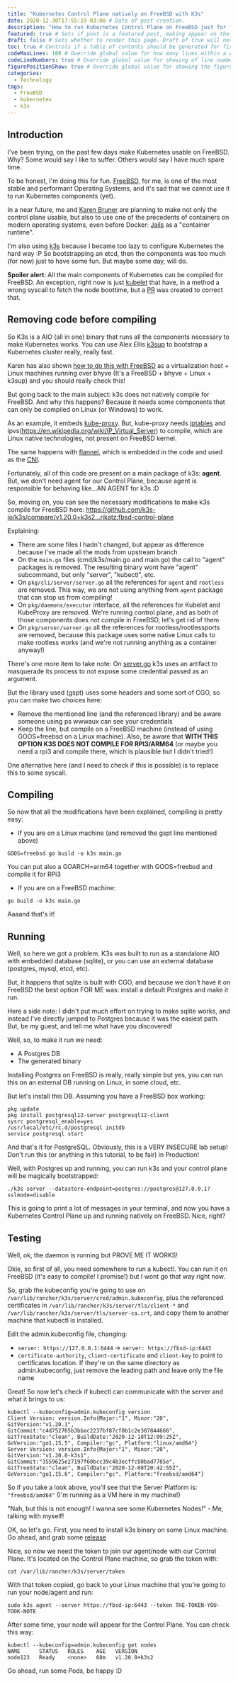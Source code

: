 ```yaml
---
title: "Kubernetes Control Plane natively on FreeBSD with K3s" 
date: 2020-12-30T17:55:19-03:00 # Date of post creation.
description: "How to run Kubernetes Control Plane on FreeBSD just for fun (or for pain!)" 
featured: true # Sets if post is a featured post, making appear on the home page side bar.
draft: false # Sets whether to render this page. Draft of true will not be rendered.
toc: true # Controls if a table of contents should be generated for first-level links automatically.
codeMaxLines: 100 # Override global value for how many lines within a code block before auto-collapsing.
codeLineNumbers: true # Override global value for showing of line numbers within code block.
figurePositionShow: true # Override global value for showing the figure label.
categories:
  - Technology
tags:
  - FreeBSD
  - kubernetes
  - k3s
---
```


## Introduction

I've been trying, on the past few days make Kubernetes usable on FreeBSD. Why? Some would say I like to suffer. Others would say I have much spare time.

To be honest, I'm doing this for fun. [FreeBSD](https://www.freebsd.org), for me, is one of the most stable and performant Operating Systems, and it's sad that we cannot
use it to run Kubernetes components (yet).

In a near future, me and [Karen Bruner](twitter.com/fuzzykb) are planning to make not only the control plane usable, but also to use one of the precedents of containers on
modern operating systems, even before Docker: [Jails](https://www.freebsd.org/doc/handbook/jails.html) as a "container runtime".

I'm also using [k3s](https://k3s.io/) because I became too lazy to configure Kubernetes the hard way :P So bootstrapping an etcd, then the components was too much (for now) 
just to have some fun. But maybe some day, will do.

**Spoiler alert**: All the main components of Kubernetes can be compiled for FreeBSD. An exception, right now is just [kubelet](https://kubernetes.io/docs/reference/command-line-tools-reference/kubelet/)
that have, in a method a wrong syscall to fetch the node boottime, but a [PR](https://github.com/kubernetes/kubernetes/pull/97270) was created to correct that.

## Removing code before compiling

So K3s is a AIO (all in one) binary that runs all the components necessary to make Kubernetes works. You can use Alex Ellis [k3sup](https://github.com/alexellis/k3sup)
to bootstrap a Kubernetes cluster really, really fast.

Karen has also shown [how to do this with FreeBSD](https://productionwithscissors.run/2020/12/26/adventures-in-freebernetes-tutorial-build-your-own-bare-vm-k3s-cluster/) as a virtualization host + Linux machines running over bhyve (It's a FreeBSD + bhyve + Linux + k3sup) and you should really check this!

But going back to the main subject: k3s does not natively compile for FreeBSD. And why this happens? Because it needs some components that can only be compiled on Linux (or Windows) to work.

As an example, it embeds [kube-proxy](https://kubernetes.io/docs/reference/command-line-tools-reference/kube-proxy/). But, kube-proxy needs [iptables](https://en.wikipedia.org/wiki/Iptabl) and ipvs(https://en.wikipedia.org/wiki/IP_Virtual_Server) to compile, which are Linux native technologies, not present on FreeBSD kernel.

The same happens with [flannel](https://github.com/coreos/flannel), which is embedded in the code and used as the [CNI](https://github.com/containernetworking/cni).

Fortunately, all of this code are present on a main package of k3s: **agent**. But, we don't need agent for our Control Plane, because agent is responsible for behaving like...AN AGENT for k3s :D

So, moving on, you can see the necessary modifications to make k3s compile for FreeBSD here: https://github.com/k3s-io/k3s/compare/v1.20.0+k3s2...rikatz:fbsd-control-plane

Explaining:

* There are some files I hadn't changed, but appear as difference because I've made all the mods from upstream branch
* On the `main.go` files (cmd/k3s/main.go and main.go) the call to "agent" packages is removed. The resulting binary wont have "agent" subcommand, but only "server", "kubectl", etc.
* On `pkg/cli/server/server.go` all the references for `agent` and `rootless` are removed. This way, we are not using anything from `agent` package that can stop us from compiling!
* On `pkg/daemons/executor` interface, all the references for Kubelet and KubeProxy are removed. We're running control plane, and as both of those components does not compile in FreeBSD, let's get rid of them
* On `pkg/server/server.go` all the references for rootless/rootlessports are removed, because this package uses some native Linux calls to make rootless works (and we're not running anything as a container anyway!)

There's one more item to take note: On [server.go](https://github.com/rikatz/k3s/blob/fbsd-control-plane/pkg/cli/server/server.go#L47) k3s uses an artifact to masquerade its process to not expose some credential passed as an argument.

But the library used (gspt) uses some headers and some sort of CGO, so you can make two choices here:

* Remove the mentioned line (and the referenced library) and be aware someone using ps wwwaux can see your credentials
* Keep the line, but compile on a FreeBSD machine (instead of using GOOS=freebsd on a Linux machine). Also, be aware that **WITH THIS OPTION K3S DOES NOT COMPILE FOR RPI3/ARM64** (or maybe you need a rpi3 and compile there, which is plausible but I didn't tried!)

One alternative here (and I need to check if this is possible) is to replace this to some syscall.

## Compiling
So now that all the modifications have been explained, compiling is pretty easy:

* If you are on a Linux machine (and removed the gspt line mentioned above)
```
GOOS=freebsd go build -o k3s main.go
```

You can put also a GOARCH=arm64 together with GOOS=freebsd and compile it for RPi3

* If you are on a FreeBSD machine:
```
go build -o k3s main.go
```

Aaaand that's it!

## Running
Well, so here we got a problem. K3s was built to run as a standalone AIO with embedded database (sqlite), or you can use an external database (postgres, mysql, etcd, etc).

But, it happens that sqlite is built with CGO, and because we don't have it on FreeBSD the best option FOR ME was: install a default Postgres and make it run.

Here a side note: I didn't put much effort on trying to make sqlite works, and instead I've directly jumped to Postgres because it was the easiest path. But, be my guest, and tell me what have you discovered!

Well, so, to make it run we need:
* A Postgres DB
* The generated binary

Installing Postgres on FreeBSD is really, really simple but yes, you can run this on an external DB running on Linux, in some cloud, etc.

But let's install this DB. Assuming you have a FreeBSD box working:

```
pkg update
pkg install postgresql12-server postgresql12-client 
sysrc postgresql_enable=yes
/usr/local/etc/rc.d/postgresql initdb
service postgresql start
```

And that's it for PostgreSQL. Obviously, this is a VERY INSECURE lab setup! Don't run this (or anything in this tutorial, to be fair) in Production!

Well, with Postgres up and running, you can run k3s and your control plane will be magically bootstrapped:

```
./k3s server --datastore-endpoint=postgres://postgres@127.0.0.1?sslmode=disable
```

This is going to print a lot of messages in your terminal, and now you have a Kubernetes Control Plane up and running natively on FreeBSD. Nice, right?

## Testing
Well, ok, the daemon is running but PROVE ME IT WORKS!

Okie, so first of all, you need somewhere to run a kubectl. You can run it on FreeBSD (it's easy to compile! I promise!) but I wont go that way right now.

So, grab the kubeconfig you're going to use on `/var/lib/rancher/k3s/server/cred/admin.kubeconfig`, plus the referenced certificates in `/var/lib/rancher/k3s/server/tls/client-*` and `/var/lib/rancher/k3s/server/tls/server-ca.crt`, and copy them to another machine that kubectl is installed.

Edit the admin.kubeconfig file, changing:
* `server: https://127.0.0.1:6444` -> `server: https://fbsd-ip:6443`
* `certificate-authority`, `client-certificate` and `client-key` to point to certificates location. If they're on the same directory as admin.kubeconfig, just remove the leading path and leave only the file name

Great! So now let's check if kubectl can communicate with the server and what it brings to us:

```
kubectl --kubeconfig=admin.kubeconfig version
Client Version: version.Info{Major:"1", Minor:"20", GitVersion:"v1.20.1", GitCommit:"c4d752765b3bbac2237bf87cf0b1c2e307844666", GitTreeState:"clean", BuildDate:"2020-12-18T12:09:25Z", GoVersion:"go1.15.5", Compiler:"gc", Platform:"linux/amd64"}
Server Version: version.Info{Major:"1", Minor:"20", GitVersion:"v1.20.0-k3s1", GitCommit:"3559625e27197f60bcc39c4b3ecffc80bad7785e", GitTreeState:"clean", BuildDate:"2020-12-08T20:42:55Z", GoVersion:"go1.15.6", Compiler:"gc", Platform:"freebsd/amd64"}
```

So if you take a look above, you'll see that the Server Platform is: `"freebsd/amd64"` (I'm running as a VM here in my machine!)

"Nah, but this is not enough! I wanna see some Kubernetes Nodes!" - Me, talking with myself!

OK, so let's go. First, you need to install k3s binary on some Linux machine. Go ahead, and grab some [release](https://github.com/k3s-io/k3s#manual-download) 

Nice, so now we need the token to join our agent/node with our Control Plane. It's located on the Control Plane machine, so grab the token with:

```
cat /var/lib/rancher/k3s/server/token
```

With that token copied, go back to your Linux machine that you're going to run your node/agent and run:

```
sudo k3s agent --server https://fbsd-ip:6443 --token THE-TOKEN-YOU-TOOK-NOTE
```

After some time, your node will appear for the Control Plane. You can check this way:

```
kubectl --kubeconfig=admin.kubeconfig get nodes
NAME      STATUS   ROLES    AGE   VERSION
node123   Ready    <none>   68m   v1.20.0+k3s2
```

Go ahead, run some Pods, be happy :D
